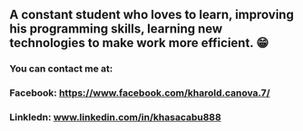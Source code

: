 ## A constant student who loves to learn, improving his programming skills, learning new technologies to make work more efficient. 😁

### You can contact me at:

### Facebook: https://www.facebook.com/kharold.canova.7/

### Linkledn: www.linkedin.com/in/khasacabu888

